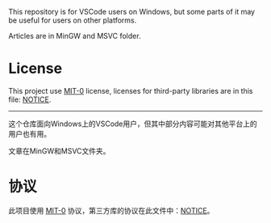 This repository is for VSCode users on Windows, but some parts of it may be useful for users on other platforms.

Articles are in MinGW and MSVC folder.

# License

This project use [MIT-0](LICENSE) license, licenses for third-party libraries are in this file: [NOTICE](NOTICE).

--------

这个仓库面向Windows上的VSCode用户，但其中部分内容可能对其他平台上的用户也有用。

文章在MinGW和MSVC文件夹。

# 协议

此项目使用 [MIT-0](LICENSE) 协议，第三方库的协议在此文件中：[NOTICE](NOTICE)。
